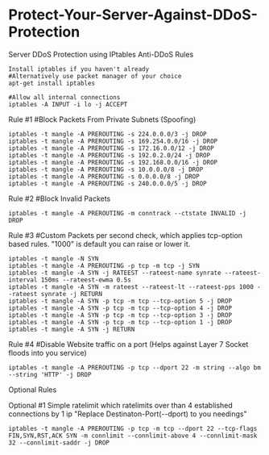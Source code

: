 # Protect-Your-Server-Against-DDoS-Protection
Server DDoS Protection using IPtables Anti-DDoS Rules
```
Install iptables if you haven't already
#Alternatively use packet manager of your choice
apt-get install iptables

#Allow all internal connections
iptables -A INPUT -i lo -j ACCEPT

```

Rule #1
#Block Packets From Private Subnets (Spoofing)
```
iptables -t mangle -A PREROUTING -s 224.0.0.0/3 -j DROP 
iptables -t mangle -A PREROUTING -s 169.254.0.0/16 -j DROP 
iptables -t mangle -A PREROUTING -s 172.16.0.0/12 -j DROP 
iptables -t mangle -A PREROUTING -s 192.0.2.0/24 -j DROP 
iptables -t mangle -A PREROUTING -s 192.168.0.0/16 -j DROP 
iptables -t mangle -A PREROUTING -s 10.0.0.0/8 -j DROP 
iptables -t mangle -A PREROUTING -s 0.0.0.0/8 -j DROP 
iptables -t mangle -A PREROUTING -s 240.0.0.0/5 -j DROP 
```

Rule #2
#Block Invalid Packets
```
iptables -t mangle -A PREROUTING -m conntrack --ctstate INVALID -j DROP
```


Rule #3
#Custom Packets per second check, which applies tcp-option based rules. "1000" is default you can raise or lower it.
```
iptables -t mangle -N SYN
iptables -t mangle -A PREROUTING -p tcp -m tcp -j SYN
iptables -t mangle -A SYN -j RATEEST --rateest-name synrate --rateest-interval 150ms --rateest-ewma 0.5s
iptables -t mangle -A SYN -m rateest --rateest-lt --rateest-pps 1000 --rateest synrate -j RETURN
iptables -t mangle -A SYN -p tcp -m tcp --tcp-option 5 -j DROP
iptables -t mangle -A SYN -p tcp -m tcp --tcp-option 4 -j DROP
iptables -t mangle -A SYN -p tcp -m tcp --tcp-option 3 -j DROP
iptables -t mangle -A SYN -p tcp -m tcp --tcp-option 1 -j DROP
iptables -t mangle -A SYN -j RETURN
```

Rule #4
#Disable Website traffic on a port (Helps against Layer 7 Socket floods into you service)
```
iptables -t mangle -A PREROUTING -p tcp --dport 22 -m string --algo bm --string 'HTTP' -j DROP
```

Optional Rules

Optional #1
Simple ratelimit which ratelimits over than 4 established connections by 1 ip "Replace Destinaton-Port(--dport) to you needings"
```
iptables -t mangle -A PREROUTING -p tcp -m tcp --dport 22 --tcp-flags FIN,SYN,RST,ACK SYN -m connlimit --connlimit-above 4 --connlimit-mask 32 --connlimit-saddr -j DROP
```
